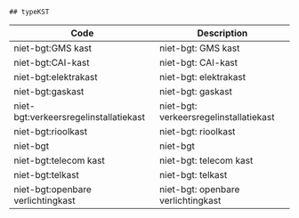 	## typeKST			
				
|	Code	|	Description	|
|	---	|	---	|
|	niet-bgt:GMS kast	|	niet-bgt: GMS kast	|
|	niet-bgt:CAI-kast	|	niet-bgt: CAI-kast	|
|	niet-bgt:elektrakast	|	niet-bgt: elektrakast	|
|	niet-bgt:gaskast	|	niet-bgt: gaskast	|
|	niet-bgt:verkeersregelinstallatiekast	|	niet-bgt: verkeersregelinstallatiekast	|
|	niet-bgt:rioolkast	|	niet-bgt: rioolkast	|
|	niet-bgt	|	niet-bgt	|
|	niet-bgt:telecom kast	|	niet-bgt: telecom kast	|
|	niet-bgt:telkast	|	niet-bgt: telkast	|
|	niet-bgt:openbare verlichtingkast	|	niet-bgt: openbare verlichtingkast	|
